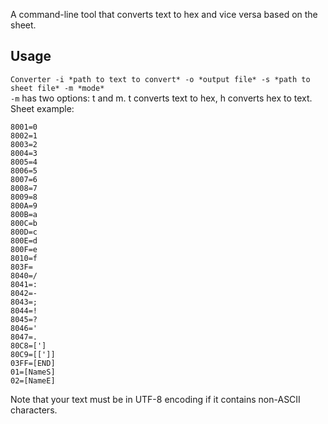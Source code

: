 A command-line tool that converts text to hex and vice versa based on the sheet.
## Usage
`Converter -i *path to text to convert* -o *output file* -s *path to sheet file* -m *mode*`  
`-m` has two options: t and m. t converts text to hex, h converts hex to text.  
Sheet example:  
```
8001=0
8002=1
8003=2
8004=3
8005=4
8006=5
8007=6
8008=7
8009=8
800A=9
800B=a
800C=b
800D=c
800E=d
800F=e
8010=f
803F= 
8040=/
8041=:
8042=-
8043=;
8044=!
8045=?
8046='
8047=.
80C8=[']
80C9=[[']]
03FF=[END]
01=[NameS]
02=[NameE]
```  
Note that your text must be in UTF-8 encoding if it contains non-ASCII characters.
